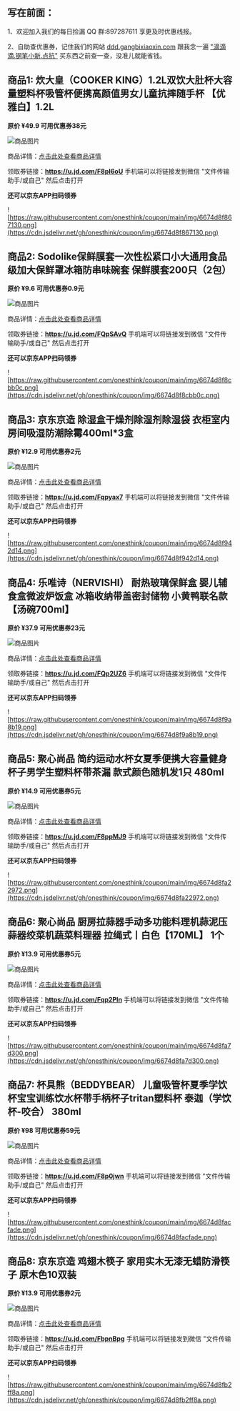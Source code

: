 ## 写在前面：

1、欢迎加入我们的每日捡漏 QQ 群:897287611 享更及时优惠线报。

2、自助查优惠券，记住我们的网站 [ddd.gangbixiaoxin.com](https://ddd.gangbixiaoxin.com) 跟我念一遍 ["滴滴滴.钢笔小新.点抗"](https://ddd.gangbixiaoxin.com) 买东西之前查一查，没准儿就能省钱。

## 商品1: 炊大皇（COOKER KING）1.2L双饮大肚杯大容量塑料杯吸管杯便携高颜值男女儿童抗摔随手杯 【优雅白】1.2L

**原价 ¥49.9 可用优惠券38元**

![商品图片](http://img14.360buyimg.com/n1/jfs/t1/39732/32/21150/76053/637f1113E7c4f55bf/71ddb52aa4c0cbaa.jpg)

商品详情：[点击此处查看商品详情](https://union-click.jd.com/jdc?e=1003156031&amp;p=JF8BARwJK1olXwMKV1xUDk0WCl8IGloQXwIAVV1VDEMVBl9MRANLAjZbERscSkAJHTdNTwcKBlMdBgABFksWAmoKH1kUXg4GXFxYFxJSXzI4bgNNOFFyIwQ-eANCQSZgWEVSOV90ElJROEonAG4IHFITWgALUW5cWEpHAj8JS1olXQYyFTBdCEIfBmYPH2sUbQYEVFdVCkkRAWoPH10lXQ4FZInwsJ6dsrqAoo-L1dG784vUtJ-Ji184K1glXQcDVl5ZD0oVA184G2sWbVhsVQ1YX0IfBT9mRhJLXEVaUhszCEgRBmYAHFwTbQQDVVxfOHsnZy5ubwQWIAFaI1cEaitfWQ11cgRLNlRYOlxcABZ3RQ9hQSdLOlgCVAohfXsXMw)

领取券链接：**https://u.jd.com/F8pl6oU** 手机端可以将链接发到微信 "文件传输助手/或自己" 然后点击打开

**还可以京东APP扫码领券**

![https://raw.githubusercontent.com/onesthink/coupon/main/img/6674d8f867130.png](https://cdn.jsdelivr.net/gh/onesthink/coupon/img/6674d8f867130.png)

## 商品2: Sodolike保鲜膜套一次性松紧口小大通用食品级加大保鲜罩冰箱防串味碗套 保鲜膜套200只（2包）

**原价 ¥9.6 可用优惠券0.9元**

![商品图片](http://img14.360buyimg.com/n1/jfs/t1/236813/34/18947/261495/666fdfbbF53741a3d/bb401d5b133fe7bc.jpg)

商品详情：[点击此处查看商品详情](https://union-click.jd.com/jdc?e=1003156031&amp;p=JF8BARwJK1olXwMKV1ZfC0sWBV8IGloSVQQLU11bDEsUAF9MRANLAjZbERscSkAJHTdNTwcKBlMdBgABFksWAmgAGVISXgAGVF1eFxJSXzI4YzoWGUdyHBY4QRdLQmdKfRNVXVFxElJROEonAG4IHFITWgALUW5cWEpHAj8JS1olXQYyFTBdCksSCmoLGWsUbQYEVFdVCkkRAWkPElIlXQ4FZInwsJ6dsrqAoo-L1dG784vUtJ-Ji184K1glXQcDVl5ZD0oVA184G2sWbVhsVQ1VCEsWCmlmRhJLXEVYDxczCEgRAWkOGVgcbQQDVVxfOHsnazxLEjJGCENFM1sdSTJCZTBdTQtwX34HOlxVCBxOZQp4EzIVJH9XUF9cVXsXMw)

领取券链接：**https://u.jd.com/FQpSAvQ** 手机端可以将链接发到微信 "文件传输助手/或自己" 然后点击打开

**还可以京东APP扫码领券**

![https://raw.githubusercontent.com/onesthink/coupon/main/img/6674d8f8cbb0c.png](https://cdn.jsdelivr.net/gh/onesthink/coupon/img/6674d8f8cbb0c.png)

## 商品3: 京东京造 除湿盒干燥剂除湿剂除湿袋 衣柜室内房间吸湿防潮除霉400ml*3盒

**原价 ¥12.9 可用优惠券2元**

![商品图片](http://img14.360buyimg.com/n1/jfs/t1/224654/38/12523/89513/6628716eFf9b7fbbb/c77f0262fd5ac9a1.jpg)

商品详情：[点击此处查看商品详情](https://union-click.jd.com/jdc?e=1003156031&amp;p=JF8BARoJK1olXQUDU1taC0seBF8IGloUXAILVFdZDk4nRzBQRQQlBENHFRxWFlVPRjtUBABAQlRcCEBdCUoWAmsBG1IRWwMdDRsBVXsWXykWZBxtFWN4Jhc6eyhkZR9XfCdTUQoyVW5eCUsQCmkPHVIQbQdSVQ5cWEpHAl8IG2tDMwYDVV9cAEwQAmw4GmsVWwYLXFxfDk4WAmsNK1sdWjbV-eaIgvrCi9bchdPC5KHX3eKJlsMnM18LK1sUXAQCUFlcCksnM284GGtLMwdRUQwKCB8fbTJBRVpWAVNCOl5eDk4eBWgBH2sXXAcAVm5tOBVqYhx-cixOLQcEPwc2eEJ3dDZVfAdPJmgAFxsPTxZAfzddE1JFXX5CDQZtCHs)

领取券链接：**https://u.jd.com/Fqpyax7** 手机端可以将链接发到微信 "文件传输助手/或自己" 然后点击打开

**还可以京东APP扫码领券**

![https://raw.githubusercontent.com/onesthink/coupon/main/img/6674d8f942d14.png](https://cdn.jsdelivr.net/gh/onesthink/coupon/img/6674d8f942d14.png)

## 商品4: 乐唯诗（NERVISHI） 耐热玻璃保鲜盒 婴儿辅食盒微波炉饭盒 冰箱收纳带盖密封储物 小黄鸭联名款【汤碗700ml】

**原价 ¥37.9 可用优惠券23元**

![商品图片](http://img14.360buyimg.com/n1/jfs/t1/31974/23/20744/29680/63f1044aFeecfbda6/cedc9d00f4209b26.jpg)

商品详情：[点击此处查看商品详情](https://union-click.jd.com/jdc?e=1003156031&amp;p=JF8BARwJK1olXwMLXFdfAE4eBV8IGloQXQUKVV1cCUweB19MRANLAjZbERscSkAJHTdNTwcKBlMdBgABFksWAmoIGFMUXgcDU1dZFxJSXzI4bzhvIE1XF1o9agsNRj1KGTBzC3gGNFJROEonAG4IHFITWgALUW5cWEpHAj8JS1olXQYyFTBdCUsXAWoOE2sUbQYEVFdVCkkRBmgNGl4lXQ4FZInwsJ6dsrqAoo-L1dG784vUtJ-Ji184K1glXQcDVl5ZD0oVA184G2sWbVhsVQ1bCkpEVG1mRhJLXEVBBF0zCEgQAGwJGVodbQQDVVxfOHsncC1LcARlPU5ULAAHTQxqCjJoRDJOP1lcOlwofxtoZGhvSyNOXFp6FzpbTHsXMw)

领取券链接：**https://u.jd.com/FQp2UZ6** 手机端可以将链接发到微信 "文件传输助手/或自己" 然后点击打开

**还可以京东APP扫码领券**

![https://raw.githubusercontent.com/onesthink/coupon/main/img/6674d8f9a8b19.png](https://cdn.jsdelivr.net/gh/onesthink/coupon/img/6674d8f9a8b19.png)

## 商品5: 聚心尚品 简约运动水杯女夏季便携大容量健身杯子男学生塑料杯带茶漏 款式颜色随机发1只 480ml

**原价 ¥14.9 可用优惠券5元**

![商品图片](http://img14.360buyimg.com/n1/jfs/t1/188608/6/48043/168871/667269b1F4789c8d3/281a5fa2eb254712.jpg)

商品详情：[点击此处查看商品详情](https://union-click.jd.com/jdc?e=1003156031&amp;p=JF8BARgJK1olVQ8KUV9ZDE4RM28JGl4TVQACVVtVCUoXMytXQwVKbV9HER8fA1UJWypcR0ROCBlQCgJDCEoWBmkAHVsUWA4DVV5CUQ5LXl9yYwAVInhkEjsJCwtQWShbUzlpKF1EWFJtCXsUAm8PEl0SWw8HZF8NCRsWU25YGmsVXTZDOlZUAUkQM244G10VVA4AVlpcDEsXBV8IE1wliqu6gdTs3cOu1_GAzOKyiI--gMDVOHsnAF8IGloXXQIFVVxdOHsXM2w4RTUUDg4CV1ZbDyVKSjEJRwYXHWgCV1hfDkgfAWw4GVoUXwQyZG4uSgh8XB9oUw1tA1x1BiYneitIahZDcDN7X3N1BCE6DyxHezQJZ1gTBgZGZF5t)

领取券链接：**https://u.jd.com/F8ppMJ9** 手机端可以将链接发到微信 "文件传输助手/或自己" 然后点击打开

**还可以京东APP扫码领券**

![https://raw.githubusercontent.com/onesthink/coupon/main/img/6674d8fa22972.png](https://cdn.jsdelivr.net/gh/onesthink/coupon/img/6674d8fa22972.png)

## 商品6: 聚心尚品 厨房拉蒜器手动多功能料理机蒜泥压蒜器绞菜机蔬菜料理器 拉绳式丨白色【170ML】 1个

**原价 ¥13.9 可用优惠券5元**

![商品图片](http://img14.360buyimg.com/n1/jfs/t1/220882/32/42077/138062/66680958Ff9389379/e19fec415838cd4f.jpg)

商品详情：[点击此处查看商品详情](https://union-click.jd.com/jdc?e=1003156031&amp;p=JF8BARgJK1olVQ8KUV9ZDE4RM28JGl4SWQ4KVVtYCEIRMytXQwVKbV9HER8fA1UJWypcR0ROCBlQCgJDCEoWBmgME1MUWAMCXVhCUQ5LXl9hSQZjG29xVDslbhMSWy93RjBuOmBUWFJtCXsUAm8PEl0SWw8HZF8NCRsWU25YGmsVXTZDOlZUAUkQM244G10VVA4AVlpcCk0WAl8IE1wliqu6gdTs3cOu1_GAzOKyiI--gMDVOHsnAF8IGloXXQIFVVxdOHsXM2w4RTUUDgEHAF9ZASVKSjEJRwEUDWgCV1lfCkgQBWo4GVoUXwQyZG5aYyxxAysAQRhCAw9KMSRdCRtTURMBeV57H0BWIAMISSsTfSRRWFJICEJ3ZF5t)

领取券链接：**https://u.jd.com/Fqp2Pln** 手机端可以将链接发到微信 "文件传输助手/或自己" 然后点击打开

**还可以京东APP扫码领券**

![https://raw.githubusercontent.com/onesthink/coupon/main/img/6674d8fa7d300.png](https://cdn.jsdelivr.net/gh/onesthink/coupon/img/6674d8fa7d300.png)

## 商品7: 杯具熊（BEDDYBEAR） 儿童吸管杯夏季学饮杯宝宝训练饮水杯带手柄杯子tritan塑料杯 泰迦（学饮杯-咬合） 380ml

**原价 ¥98 可用优惠券59元**

![商品图片](http://img14.360buyimg.com/n1/jfs/t1/247963/26/9014/88228/66416ee4F027e96f9/27f6580bc5738828.jpg)

商品详情：[点击此处查看商品详情](https://union-click.jd.com/jdc?e=1003156031&amp;p=JF8BARoJK1olXwMKVFdcCkMWAl8IGlsUXwcFU1ZbD0sRAV9MRANLAjZbERscSkAJHTdNTwcKBlMdBgABFksWA24KGlwSVQAFVFhfFxJSXzI4GhxFXEd-DCw-VzEXZTx0TwdLOkBhElJROEonAG4IHFITWgALUW5cWEpHAj8JS1olXQYyFTBZAEwQBG04GmsVWwYLXFxfDk8WAWwNK1sdWjbV-eaIgvrCi9bchdPC5KHX3eKJlsMnM18LK1sUXAQCUFlcCksnM284GGtLMwdRUlxdCkoWbTJBRVpWGVUBOl5eD0gXAGkKH2sXXAcAVm5tODwedRoOGiIdNGUFL1wAUiNHehV2WRhqNGgAMy00fA0ffC0BSwRjGwMGU15tCHs)

领取券链接：**https://u.jd.com/F8p0jwn** 手机端可以将链接发到微信 "文件传输助手/或自己" 然后点击打开

**还可以京东APP扫码领券**

![https://raw.githubusercontent.com/onesthink/coupon/main/img/6674d8facfade.png](https://cdn.jsdelivr.net/gh/onesthink/coupon/img/6674d8facfade.png)

## 商品8: 京东京造 鸡翅木筷子 家用实木无漆无蜡防滑筷子 原木色10双装

**原价 ¥13.9 可用优惠券2元**

![商品图片](http://img14.360buyimg.com/n1/jfs/t1/229019/15/21134/114940/6673df4eFe26db690/3244e38d5b298431.jpg)

商品详情：[点击此处查看商品详情](https://union-click.jd.com/jdc?e=1003156031&amp;p=JF8BARoJK1olXwMLUV9dDkkRC18IGloUXgYCU1lbCkwnRzBQRQQlBENHFRxWFlVPRjtUBABAQlRcCEBdCUoWAG8IHFwTXwEdDRsBVXthfhlUeh5rNmMETiwCUgkUUx9tTBxTUQoyVW5eCUsQCmkPHVIQbQdSVQ5cWEpHAl8IG2tDMwYDVV9cAEwQAmw4GmsVWwYLXFxfDk8XCmwJK1sdWjbV-eaIgvrCi9bchdPC5KHX3eKJlsMnM18LK1sUXAQCUFlcCksnM284GGtLMwdRU1sNCRsWbTJBRVpWGlBbOl5eD0kTA2YNEmsXXAcAVm5tOBVqYhx-cixOLQcEPwMgUE1udDYKGTpBH2gAFxsPTxZAfzddE1JFJXNGHAZtCHs)

领取券链接：**https://u.jd.com/FbpnBpg** 手机端可以将链接发到微信 "文件传输助手/或自己" 然后点击打开

**还可以京东APP扫码领券**

![https://raw.githubusercontent.com/onesthink/coupon/main/img/6674d8fb2ff8a.png](https://cdn.jsdelivr.net/gh/onesthink/coupon/img/6674d8fb2ff8a.png)

